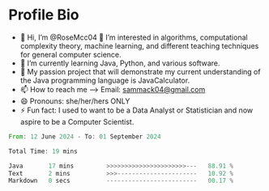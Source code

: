 # Profile Bio

- 👋 Hi, I’m @RoseMcc04
👀 I’m interested in algorithms, computational complexity theory, machine learning, and different teaching techniques for general computer science. 
- 🌱 I’m currently learning Java, Python, and various software.
- 💞️ My passion project that will demonstrate my current understanding of the Java programming language is JavaCalculator.
- 📫 How to reach me --> Email: sammack04@gmail.com
- 😄 Pronouns: she/her/hers ONLY
- ⚡ Fun fact: I used to want to be a Data Analyst or Statistician and now aspire to be a Computer Scientist. 

<!--START_SECTION:waka-->

```rust
From: 12 June 2024 - To: 01 September 2024

Total Time: 19 mins

Java       17 mins         >>>>>>>>>>>>>>>>>>>>>>---   88.91 %
Text       2 mins          >>>----------------------   10.92 %
Markdown   0 secs          -------------------------   00.17 %
```

<!--END_SECTION:waka-->

<!---
RoseMcc04/RoseMcc04 is a ✨ unique ✨ repository because its `README.md` (this file) appears on your GitHub profile.
You can click the Preview link to take a look at your changes.
--->
